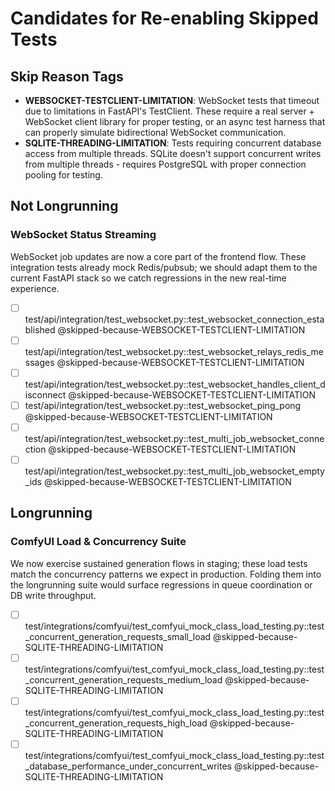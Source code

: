 # Candidates for Re-enabling Skipped Tests

## Skip Reason Tags
- **WEBSOCKET-TESTCLIENT-LIMITATION**: WebSocket tests that timeout due to limitations in FastAPI's TestClient. These require a real server + WebSocket client library for proper testing, or an async test harness that can properly simulate bidirectional WebSocket communication.
- **SQLITE-THREADING-LIMITATION**: Tests requiring concurrent database access from multiple threads. SQLite doesn't support concurrent writes from multiple threads - requires PostgreSQL with proper connection pooling for testing.

## Not Longrunning

### WebSocket Status Streaming
WebSocket job updates are now a core part of the frontend flow. These integration tests already mock Redis/pubsub; we should adapt them to the current FastAPI stack so we catch regressions in the new real-time experience.
- [ ] test/api/integration/test_websocket.py::test_websocket_connection_established @skipped-because-WEBSOCKET-TESTCLIENT-LIMITATION
- [ ] test/api/integration/test_websocket.py::test_websocket_relays_redis_messages @skipped-because-WEBSOCKET-TESTCLIENT-LIMITATION
- [ ] test/api/integration/test_websocket.py::test_websocket_handles_client_disconnect @skipped-because-WEBSOCKET-TESTCLIENT-LIMITATION
- [ ] test/api/integration/test_websocket.py::test_websocket_ping_pong @skipped-because-WEBSOCKET-TESTCLIENT-LIMITATION
- [ ] test/api/integration/test_websocket.py::test_multi_job_websocket_connection @skipped-because-WEBSOCKET-TESTCLIENT-LIMITATION
- [ ] test/api/integration/test_websocket.py::test_multi_job_websocket_empty_ids @skipped-because-WEBSOCKET-TESTCLIENT-LIMITATION

## Longrunning

### ComfyUI Load & Concurrency Suite
We now exercise sustained generation flows in staging; these load tests match the concurrency patterns we expect in production. Folding them into the longrunning suite would surface regressions in queue coordination or DB write throughput.
- [ ] test/integrations/comfyui/test_comfyui_mock_class_load_testing.py::test_concurrent_generation_requests_small_load @skipped-because-SQLITE-THREADING-LIMITATION
- [ ] test/integrations/comfyui/test_comfyui_mock_class_load_testing.py::test_concurrent_generation_requests_medium_load @skipped-because-SQLITE-THREADING-LIMITATION
- [ ] test/integrations/comfyui/test_comfyui_mock_class_load_testing.py::test_concurrent_generation_requests_high_load @skipped-because-SQLITE-THREADING-LIMITATION
- [ ] test/integrations/comfyui/test_comfyui_mock_class_load_testing.py::test_database_performance_under_concurrent_writes @skipped-because-SQLITE-THREADING-LIMITATION
